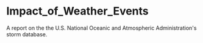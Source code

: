 # Impact_of_Weather_Events
A report on the the U.S. National Oceanic and Atmospheric Administration's storm database.
